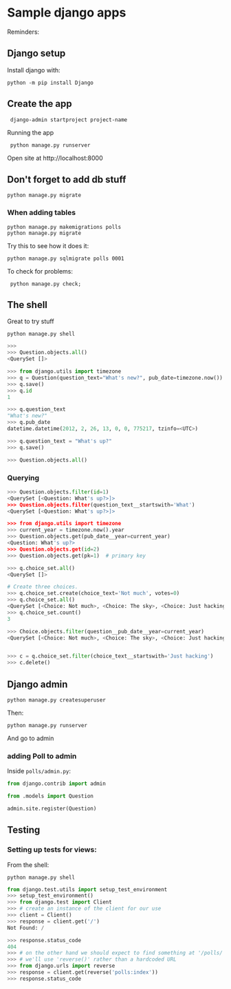 # Sample django apps

Reminders:
## Django setup
Install django with:

```shell
python -m pip install Django
```

## Create the app
```shell
 django-admin startproject project-name
```

Running the app
```shell
 python manage.py runserver
```
Open site at http://localhost:8000

## Don't forget to add db stuff
```shell
python manage.py migrate

```

### When adding tables

```shell
python manage.py makemigrations polls
python manage.py migrate
```

Try this to see how it does it:

```shell
python manage.py sqlmigrate polls 0001
```

To check for problems:
```shell
 python manage.py check;
 ```

## The shell

Great to try stuff
```shell
python manage.py shell
```
```python
>>>
>>> Question.objects.all()
<QuerySet []>

>>> from django.utils import timezone
>>> q = Question(question_text="What's new?", pub_date=timezone.now())
>>> q.save()
>>> q.id
1

>>> q.question_text
"What's new?"
>>> q.pub_date
datetime.datetime(2012, 2, 26, 13, 0, 0, 775217, tzinfo=<UTC>)

>>> q.question_text = "What's up?"
>>> q.save()

>>> Question.objects.all()
```
### Querying
```python
>>> Question.objects.filter(id=1)
<QuerySet [<Question: What's up?>]>
>>> Question.objects.filter(question_text__startswith='What')
<QuerySet [<Question: What's up?>]>

>>> from django.utils import timezone
>>> current_year = timezone.now().year
>>> Question.objects.get(pub_date__year=current_year)
<Question: What's up?>
>>> Question.objects.get(id=2)
>>> Question.objects.get(pk=1)  # primary key

>>> q.choice_set.all()
<QuerySet []>

# Create three choices.
>>> q.choice_set.create(choice_text='Not much', votes=0)
>>> q.choice_set.all()
<QuerySet [<Choice: Not much>, <Choice: The sky>, <Choice: Just hacking again>]>
>>> q.choice_set.count()
3

>>> Choice.objects.filter(question__pub_date__year=current_year)
<QuerySet [<Choice: Not much>, <Choice: The sky>, <Choice: Just hacking again>]>


>>> c = q.choice_set.filter(choice_text__startswith='Just hacking')
>>> c.delete()
```


## Django admin
```shell
python manage.py createsuperuser
```
Then:
```shell
python manage.py runserver
```
And go to admin

### adding Poll to admin

Inside `polls/admin.py`:

```python
from django.contrib import admin

from .models import Question

admin.site.register(Question)
```

## Testing
### Setting up tests for views:
From the shell:
```shell
python manage.py shell
```
```python
from django.test.utils import setup_test_environment
>>> setup_test_environment()
>>> from django.test import Client
>>> # create an instance of the client for our use
>>> client = Client()
>>> response = client.get('/')
Not Found: /

>>> response.status_code
404
>>> # on the other hand we should expect to find something at '/polls/'
>>> # we'll use 'reverse()' rather than a hardcoded URL
>>> from django.urls import reverse
>>> response = client.get(reverse('polls:index'))
>>> response.status_code
```
